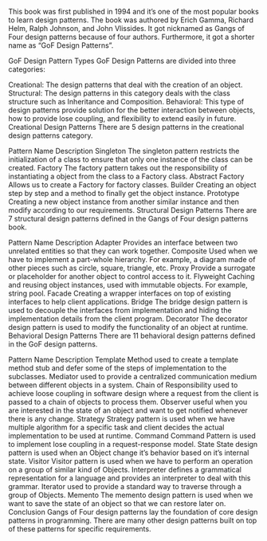 This book was first published in 1994 and it’s one of the most popular books to learn design patterns. The book was authored by Erich Gamma, Richard Helm, Ralph Johnson, and John Vlissides. It got nicknamed as Gangs of Four design patterns because of four authors. Furthermore, it got a shorter name as “GoF Design Patterns”.

GoF Design Pattern Types
GoF Design Patterns are divided into three categories:

Creational: The design patterns that deal with the creation of an object.
Structural: The design patterns in this category deals with the class structure such as Inheritance and Composition.
Behavioral: This type of design patterns provide solution for the better interaction between objects, how to provide lose coupling, and flexibility to extend easily in future.
Creational Design Patterns
There are 5 design patterns in the creational design patterns category.

Pattern Name	Description
Singleton	The singleton pattern restricts the initialization of a class to ensure that only one instance of the class can be created.
Factory	The factory pattern takes out the responsibility of instantiating a object from the class to a Factory class.
Abstract Factory	Allows us to create a Factory for factory classes.
Builder	Creating an object step by step and a method to finally get the object instance.
Prototype	Creating a new object instance from another similar instance and then modify according to our requirements.
Structural Design Patterns
There are 7 structural design patterns defined in the Gangs of Four design patterns book.

Pattern Name	Description
Adapter	Provides an interface between two unrelated entities so that they can work together.
Composite	Used when we have to implement a part-whole hierarchy. For example, a diagram made of other pieces such as circle, square, triangle, etc.
Proxy	Provide a surrogate or placeholder for another object to control access to it.
Flyweight	Caching and reusing object instances, used with immutable objects. For example, string pool.
Facade	Creating a wrapper interfaces on top of existing interfaces to help client applications.
Bridge	The bridge design pattern is used to decouple the interfaces from implementation and hiding the implementation details from the client program.
Decorator	The decorator design pattern is used to modify the functionality of an object at runtime.
Behavioral Design Patterns
There are 11 behavioral design patterns defined in the GoF design patterns.

Pattern Name	Description
Template Method	used to create a template method stub and defer some of the steps of implementation to the subclasses.
Mediator	used to provide a centralized communication medium between different objects in a system.
Chain of Responsibility	used to achieve loose coupling in software design where a request from the client is passed to a chain of objects to process them.
Observer	useful when you are interested in the state of an object and want to get notified whenever there is any change.
Strategy	Strategy pattern is used when we have multiple algorithm for a specific task and client decides the actual implementation to be used at runtime.
Command	Command Pattern is used to implement lose coupling in a request-response model.
State	State design pattern is used when an Object change it’s behavior based on it’s internal state.
Visitor	Visitor pattern is used when we have to perform an operation on a group of similar kind of Objects.
Interpreter	defines a grammatical representation for a language and provides an interpreter to deal with this grammar.
Iterator	used to provide a standard way to traverse through a group of Objects.
Memento	The memento design pattern is used when we want to save the state of an object so that we can restore later on.
Conclusion
Gangs of Four design patterns lay the foundation of core design patterns in programming. There are many other design patterns built on top of these patterns for specific requirements.

